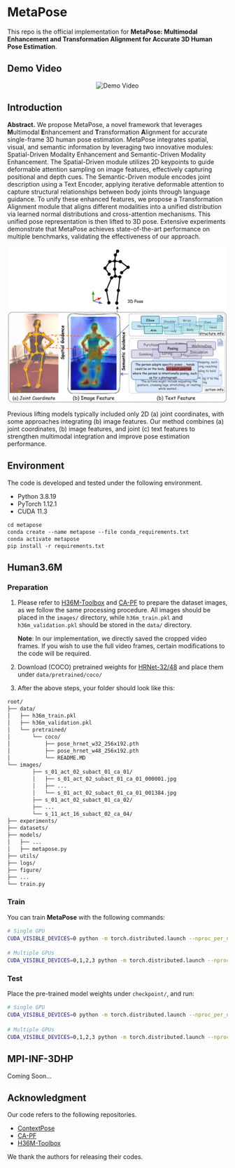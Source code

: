 # MetaPose

This repo is the official implementation for **MetaPose: Multimodal Enhancement and Transformation Alignment for Accurate 3D Human Pose Estimation**.

## Demo Video

<div align="center">
<img src="https://github.com/Visual-Pose-Lab/MetaPose/blob/main/figure/MetaPose_demo.gif" alt='Demo Video'>
</div>

## Introduction

**Abstract.** We propose MetaPose, a novel framework that leverages **M**ultimodal **E**nhancement and **T**ransformation **A**lignment for accurate single-frame 3D human pose estimation. MetaPose integrates spatial, visual, and semantic information by leveraging two innovative modules: Spatial-Driven Modality Enhancement and Semantic-Driven Modality Enhancement. The Spatial-Driven module utilizes 2D keypoints to guide deformable attention sampling on image features, effectively capturing positional and depth cues. The Semantic-Driven module encodes joint description using a Text Encoder, applying iterative deformable attention to capture structural relationships between body joints through language guidance. To unify these enhanced features, we propose a Transformation Alignment module that aligns different modalities into a unified distribution via learned normal distributions and cross-attention mechanisms. This unified pose representation is then lifted to 3D pose. Extensive experiments demonstrate that MetaPose achieves state-of-the-art performance on multiple benchmarks, validating the effectiveness of our approach.

<p align="center">
<img src='https://github.com/Visual-Pose-Lab/MetaPose/blob/main/figure/fig01.png' width='500'>
</p>

Previous lifting models typically included only 2D (a) joint coordinates, with some approaches integrating (b) image features. Our method combines (a) joint coordinates, (b) image features, and joint (c) text features to strengthen multimodal integration and improve pose estimation performance.

## Environment

The code is developed and tested under the following environment.

- Python 3.8.19
- PyTorch 1.12.1
- CUDA 11.3

```
cd metapose
conda create --name metapose --file conda_requirements.txt
conda activate metapose
pip install -r requirements.txt
```

## Human3.6M

### Preparation

1. Please refer to [H36M-Toolbox](https://github.com/CHUNYUWANG/H36M-Toolbox) and [CA-PF](https://github.com/QitaoZhao/ContextAware-PoseFormer) to prepare the dataset images, as we follow the same processing procedure. All images should be placed in the `images/` directory, while `h36m_train.pkl` and `h36m_validation.pkl` should be stored in the `data/` directory.

   **Note**: In our implementation, we directly saved the cropped video frames. If you wish to use the full video frames, certain modifications to the code will be required.

2. Download (COCO) pretrained weights for [HRNet-32/48](https://drive.google.com/drive/folders/1nzM_OBV9LbAEA7HClC0chEyf_7ECDXYA) and place them under `data/pretrained/coco/`

3. After the above steps, your folder should look like this:

```
root/
├── data/
│   ├── h36m_train.pkl
│   ├── h36m_validation.pkl
│   └── pretrained/
│       └── coco/
│           ├── pose_hrnet_w32_256x192.pth
│           ├── pose_hrnet_w48_256x192.pth
│           └── README.MD
└── images/
        ├── s_01_act_02_subact_01_ca_01/
        │   ├── s_01_act_02_subact_01_ca_01_000001.jpg
        │   ├── ...
        │   └── s_01_act_02_subact_01_ca_01_001384.jpg
        ├── s_01_act_02_subact_01_ca_02/
        ├── ...
        └── s_11_act_16_subact_02_ca_04/
├── experiments/
├── datasets/
├── models/
│   ├── ...
│   ├── metapose.py
├── utils/
├── logs/
├── figure/
├── ...
└── train.py

```

### Train

You can train **MetaPose** with the following commands:

```bash
# Single GPU
CUDA_VISIBLE_DEVICES=0 python -m torch.distributed.launch --nproc_per_node=1 --master_port=2345 train.py --config experiments/human36m/human36m.yaml --image_encoder hrnet_32 --text_encoder ViT-B/32 --logdir ./logs

# Multiple GPUs
CUDA_VISIBLE_DEVICES=0,1,2,3 python -m torch.distributed.launch --nproc_per_node=4 --master_port=2345 train.py --config experiments/human36m/human36m.yaml --image_encoder hrnet_32 --text_encoder ViT-B/32  --logdir ./logs
```

### Test

Place the pre-trained model weights under `checkpoint/`, and run:

```bash
# Single GPU
CUDA_VISIBLE_DEVICES=0 python -m torch.distributed.launch --nproc_per_node=1 --master_port=2345 train.py --config experiments/human36m/human36m.yaml --image_encoder hrnet_32 --text_encoder ViT-B/32 --logdir ./logs --eval

# Multiple GPUs
CUDA_VISIBLE_DEVICES=0,1,2,3 python -m torch.distributed.launch --nproc_per_node=4 --master_port=2345 train.py --config experiments/human36m/human36m.yaml --image_encoder hrnet_32 --text_encoder ViT-B/32 --logdir ./logs --eval
```

## MPI-INF-3DHP

Coming Soon...

## Acknowledgment

Our code refers to the following repositories.

- [ContextPose](https://github.com/ShirleyMaxx/ContextPose-PyTorch-release)
- [CA-PF](https://github.com/QitaoZhao/ContextAware-PoseFormer)
- [H36M-Toolbox](https://github.com/CHUNYUWANG/H36M-Toolbox)

We thank the authors for releasing their codes.
